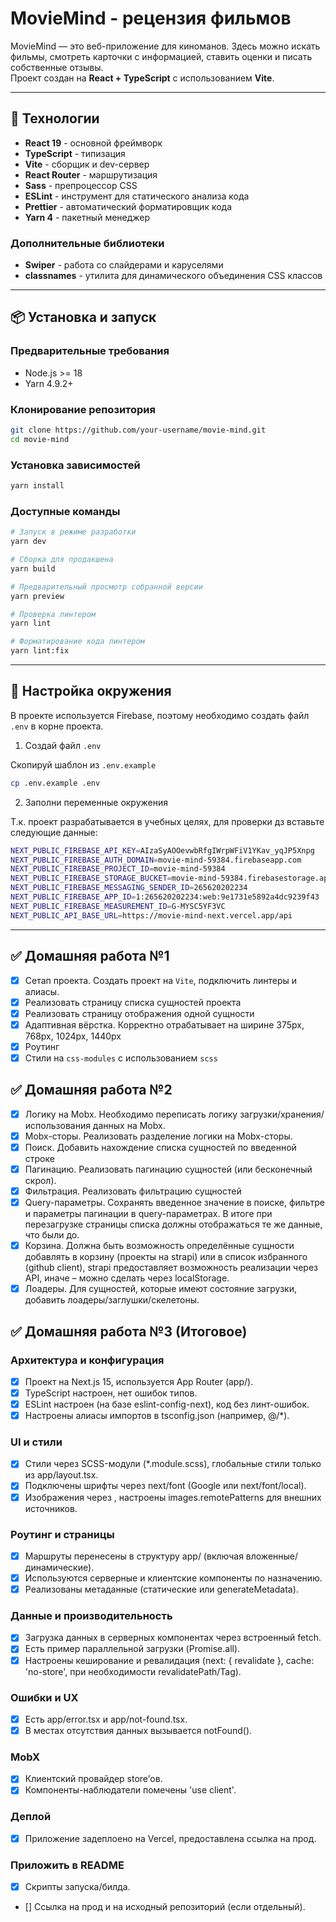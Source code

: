 # MovieMind - рецензия фильмов

MovieMind — это веб-приложение для киноманов. Здесь можно искать фильмы, смотреть карточки с информацией, ставить оценки и писать собственные отзывы.  
Проект создан на **React + TypeScript** с использованием **Vite**.

---

## 🚀 Технологии

- **React 19** - основной фреймворк
- **TypeScript** - типизация
- **Vite** - сборщик и dev-сервер
- **React Router** - маршрутизация
- **Sass** - препроцессор CSS
- **ESLint** - инструмент для статического анализа кода
- **Prettier** - автоматический форматировщик кода
- **Yarn 4** - пакетный менеджер

### Дополнительные библиотеки

- **Swiper** - работа со слайдерами и каруселями
- **classnames** - утилита для динамического объединения CSS классов

---

## 📦 Установка и запуск

### Предварительные требования

- Node.js >= 18
- Yarn 4.9.2+

### Клонирование репозитория

```bash
git clone https://github.com/your-username/movie-mind.git
cd movie-mind
```

### Установка зависимостей

```bash
yarn install
```

### Доступные команды

```bash
# Запуск в режиме разработки
yarn dev

# Сборка для продакшена
yarn build

# Предварительный просмотр собранной версии
yarn preview

# Проверка линтером
yarn lint

# Форматирование кода линтером
yarn lint:fix
```

---

## 🔧 Настройка окружения

В проекте используется Firebase, поэтому необходимо создать файл `.env` в корне проекта.

1. Создай файл `.env`

Скопируй шаблон из `.env.example`

```bash
cp .env.example .env
```

2. Заполни переменные окружения

Т.к. проект разрабатывается в учебных целях, для проверки дз вставьте следующие данные:

```bash
NEXT_PUBLIC_FIREBASE_API_KEY=AIzaSyAOOevwbRfgIWrpWFiV1YKav_yqJP5Xnpg
NEXT_PUBLIC_FIREBASE_AUTH_DOMAIN=movie-mind-59384.firebaseapp.com
NEXT_PUBLIC_FIREBASE_PROJECT_ID=movie-mind-59384
NEXT_PUBLIC_FIREBASE_STORAGE_BUCKET=movie-mind-59384.firebasestorage.app
NEXT_PUBLIC_FIREBASE_MESSAGING_SENDER_ID=265620202234
NEXT_PUBLIC_FIREBASE_APP_ID=1:265620202234:web:9e1731e5892a4dc9239f43
NEXT_PUBLIC_FIREBASE_MEASUREMENT_ID=G-MYSC5YF3VC
NEXT_PUBLIC_API_BASE_URL=https://movie-mind-next.vercel.app/api
```

---

## ✅ Домашняя работа №1

- [x] Сетап проекта. Создать проект на `Vite`, подключить линтеры и алиасы.
- [x] Реализовать страницу списка сущностей проекта
- [x] Реализовать страницу отображения одной сущности
- [x] Адаптивная вёрстка. Корректно отрабатывает на ширине 375px, 768px, 1024px, 1440px
- [x] Роутинг
- [x] Стили на `css-modules` с использованием `scss`

## ✅ Домашняя работа №2

- [x] Логику на Mobx. Необходимо переписать логику загрузки/хранения/использования данных на Mobx.
- [x] Mobx-сторы. Реализовать разделение логики на Mobx-сторы.
- [x] Поиск. Добавить нахождение списка сущностей по введенной строке
- [x] Пагинацию. Реализовать пагинацию сущностей (или бесконечный скрол).
- [x] Фильтрация. Реализовать фильтрацию сущностей
- [x] Query-параметры. Сохранять введенное значение в поиске, фильтре и параметры пагинации в query-параметрах. В итоге при перезагрузке страницы списка должны отображаться те же данные, что были до.
- [x] Корзина. Должна быть возможность определённые сущности добавлять в корзину (проекты на strapi) или в список избранного (github client), strapi предоставляет возможность реализации через API, иначе – можно сделать через localStorage.
- [x] Лоадеры. Для сущностей, которые имеют состояние загрузки, добавить лоадеры/заглушки/скелетоны.

## ✅ Домашняя работа №3 (Итоговое)

### Архитектура и конфигурация

- [x] Проект на Next.js 15, используется App Router (app/).
- [x] TypeScript настроен, нет ошибок типов.
- [x] ESLint настроен (на базе eslint-config-next), код без линт-ошибок.
- [x] Настроены алиасы импортов в tsconfig.json (например, @/\*).

### UI и стили

- [x] Стили через SCSS-модули (\*.module.scss), глобальные стили только из app/layout.tsx.
- [x] Подключены шрифты через next/font (Google или next/font/local).
- [x] Изображения через <Image />, настроены images.remotePatterns для внешних источников.

### Роутинг и страницы

- [x] Маршруты перенесены в структуру app/ (включая вложенные/динамические).
- [x] Используются серверные и клиентские компоненты по назначению.
- [x] Реализованы метаданные (статические или generateMetadata).

### Данные и производительность

- [x] Загрузка данных в серверных компонентах через встроенный fetch.
- [x] Есть пример параллельной загрузки (Promise.all).
- [x] Настроены кеширование и ревалидация (next: { revalidate }, cache: 'no-store', при необходимости revalidatePath/Tag).

### Ошибки и UX

- [x] Есть app/error.tsx и app/not-found.tsx.
- [x] В местах отсутствия данных вызывается notFound().

### MobX

- [x] Клиентский провайдер store’ов.
- [x] Компоненты-наблюдатели помечены 'use client'.

### Деплой

- [x] Приложение задеплоено на Vercel, предоставлена ссылка на прод.

### Приложить в README

- [x] Скрипты запуска/билда.
- [] Ссылка на прод и на исходный репозиторий (если отдельный).
